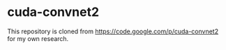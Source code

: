 cuda-convnet2
=============

This repository is cloned from https://code.google.com/p/cuda-convnet2 for my own research.
